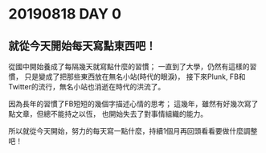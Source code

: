 20190818 DAY 0
===


就從今天開始每天寫點東西吧！
---

從國中開始養成了每隔幾天就寫點什麼的習慣；
一直到了大學，仍然有這樣的習慣，
只是變成了把那些東西放在無名小站(時代的眼淚)，
接下來Plunk, FB和Twitter的流行，無名小站也消逝在時代的洪流了。

因為長年的習慣了FB短短的幾個字描述心情的思考；
這幾年，雖然有好幾次寫了點文章，但總不能持之以恆，
也開始失去了對事情組織的能力。

所以就從今天開始，努力的每天寫一點什麼，持續1個月再回頭看看要做什麼調整吧！
